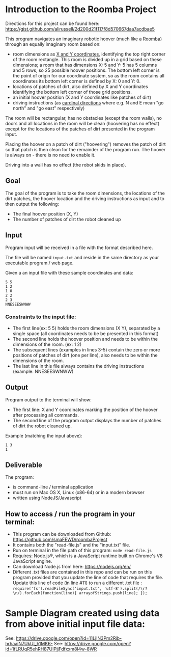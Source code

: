 # Introduction to the Roomba Project 

Directions for this project can be found here: https://gist.github.com/alirussell/2d200d21f117f8d570667daa7acdbae5

This program navigates an imaginary robotic hoover (much like a [Roomba](https://en.wikipedia.org/wiki/Roomba)) through an equally imaginary room based on:

* room dimensions as [X and Y coordinates](https://en.wikipedia.org/wiki/Cartesian_coordinate_system), identifying the top right corner of the room rectangle. This room is divided up in a grid based on these dimensions; a room that has dimensions X: 5 and Y: 5 has 5 columns and 5 rows, so 25 possible hoover positions. The bottom left corner is the point of origin for our coordinate system, so as the room contains all coordinates its bottom left corner is defined by X: 0 and Y: 0.
* locations of patches of dirt, also defined by X and Y coordinates identifying the bottom left corner of those grid positions.
* an initial hoover position (X and Y coordinates like patches of dirt)
* driving instructions (as [cardinal directions](https://en.wikipedia.org/wiki/Cardinal_direction) where e.g. N and E mean "go north" and "go east" respectively) 

The room will be rectangular, has no obstacles (except the room walls), no doors and all locations in the room will be clean (hoovering has no effect) except for the locations of the patches of dirt presented in the program input.

Placing the hoover on a patch of dirt ("hoovering") removes the patch of dirt so that patch is then clean for the remainder of the program run. The hoover is always on - there is no need to enable it.

Driving into a wall has no effect (the robot skids in place).

## Goal

The goal of the program is to take the room dimensions, the locations of the dirt patches, the hoover location and the driving instructions as input and to then output the following:

* The final hoover position (X, Y)
* The number of patches of dirt the robot cleaned up

## Input

Program input will be received in a file with the format described here. 

The file will be named `input.txt` and reside in the same directory as your executable program / web page.

Given a an input file with these sample coordinates and data: 

```
5 5
1 2
1 0
2 2
2 3
NNESEESWNWW
```
### Constraints to the input file: 
* The first line(ex: 5 5) holds the room dimensions (X Y), separated by a single space (all coordinates needs to be be presented in this format)
* The second line holds the hoover position and needs to be within the dimensions of the room. (ex: 1 2)
* The subsequent lines (examples in lines 3-5) contain the zero or more positions of patches of dirt (one per line), also needs to be within the dimensions of the room. 
* The last line in this file always contains the driving instructions (example: NNESEESWNWW) 

## Output

Program output to the terminal will show: 

* The first line: X and Y coordinates marking the position of the hoover after processing all commands.
* The second line of the program output displays the number of patches of dirt the robot cleaned up.

Example (matching the input above):

```
1 3
1
```

## Deliverable

The program:

* is command-line / terminal application
* must run on Mac OS X, Linux (x86-64) or in a modern browser
* written using NodeJS/Javascript

## How to access / run the program in your terminal: 
* This program can be downloaded from Github: https://github.com/smaFEWD/roombaProject
* It contains both the "read-file.js" and the "input.txt" file. 
* Run on terminal in the file path of this program: `node read-file.js `
* Requires: Node.js®, which is a JavaScript runtime built on Chrome's V8 JavaScript engine.
* Can download Node.js from here: https://nodejs.org/en/
* Different .txt files are contained in this repo and can be run on this program provided that you update the line of code that requires the file. Update this line of code (in line #11) to run a different .txt file : `require('fs').readFileSync('input.txt', 'utf-8').split(/\r?\n/).forEach(function(line){
  arrayofStrings.push(line);
});`

# Sample Diagram created using data from above initial input file data:

See: https://drive.google.com/open?id=11LjIN3Pm2Rib-hrhaajN7UkUl_h1MK6-
See: https://drive.google.com/open?id=1fLRUqR5ehRH87UIPjjFdfxxm8I4w-8WR

